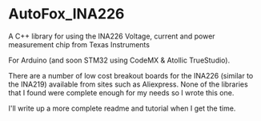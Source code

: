 # AutoFox_INA226
A C++ library for using the INA226 Voltage, current and power measurement chip from Texas Instruments

For Arduino (and soon STM32 using CodeMX & Atollic TrueStudio).

There are a number of low cost breakout boards for the INA226 (similar to the INA219) available from sites such as Aliexpress.  None of the libraries that I found were complete enough for my needs so I wrote this one.

I'll write up a more complete readme and tutorial when I get the time.
